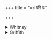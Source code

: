 +++
title = "०४ परि वः"

+++

<details><summary>Whitney</summary>

### Translation
4. About you hath gone (*kram*) a great gravelly sandbank (*dhanū́*);  
stop \[and\] be quiet, I pray (*sú kam*).

### Notes
The comm. sees in *dhanū́* only the meaning "bow," and interprets it  
"bent like a bow": namely, a vessel containing the urine; in *sikatās*  
he sees an allusion to the menses, or to gravel in the bladder. Kāuś.  
(26. 10) speaks of sprinkling on dust and gravel as a means of stanching  
the flow of blood; more probably, as Weber first suggested, a bag filled  
with sand was used: in neither case can the menses be had in view. Ppp.  
reads *siktāmayī bunū sthiraś carasthidam*. The third pāda is identical  
with RV. i. 191. 6 **d**; the comm. (as Sāyaņa to the latter) fails to  
recognize the root *il;* and he renders it *prerayata*, as if root *ir*  
were in question.
</details>

<details><summary>Griffith</summary>

A mighty rampart built of sand hath circled and encompassed you: Be still, and quietly take rest.
</details>
